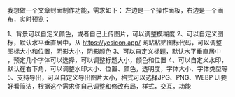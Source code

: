 我想做一个文章封面制作功能，需求如下：
左边是一个操作面板，右边是一个画布，实时预览；

1、背景可以自定义颜色，或者自己上传图片，可以调整模糊度
2、可以自定义图标，默认水平垂直居中，从 https://yesicon.app/ 网站粘贴图标代码，可以调整图标大小和位置，阴影大小，阴影颜色 
3、可以自定义标题，默认水平垂直居中 ，预定几个字体可以选择，可以调整标题大小，颜色和位置
4、可以自定义水印，默认在右下角，可以调整水印大小、位置、颜色，透明度，字体大小、字体类型等
5、支持导出，可以自定义导出图片大小，格式可以选择JPG、PNG、WEBP
UI要好看简洁，根据这个需求你自己调整和修改布局，样式，交互，功能